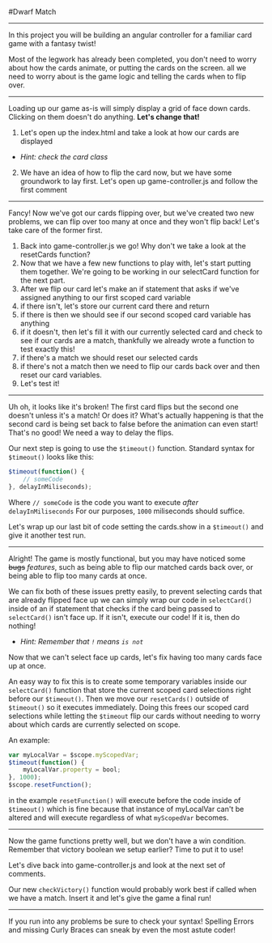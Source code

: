 #Dwarf Match

---

In this project you will be building an angular controller for a familiar card game with a fantasy twist!

Most of the legwork has already been completed, you don't need to worry about how the cards animate, or 
putting the cards on the screen. all we need to worry about is the game logic and telling the cards when to flip over.

---

Loading up our game as-is will simply display a grid of face down cards. Clicking on them doesn't do anything. __Let's change that!__

1. Let's open up the index.html and take a look
at how our cards are displayed
  * _Hint: check the card class_
2. We have an idea of how to flip the card now,
but we have some groundwork to lay first. Let's open up
game-controller.js and follow the first comment

---

Fancy! Now we've got our cards flipping over, but we've
created two new problems, we can flip over too many at once
and they won't flip back! Let's take care of the former first.

1. Back into game-controller.js we go! Why don't we take a look
at the resetCards function?
2. Now that we have a few new functions to play with, let's start
putting them together. We're going to be working in our selectCard function for
the next part.
  1. After we flip our card let's make an if statement that asks
  if we've assigned anything to our first scoped card variable
  2. if there isn't, let's store our current card there and return
  3. if there is then we should see if our second scoped card variable has anything
  4. if it doesn't, then let's fill it with our currently selected card
  and check to see if our cards are a match, thankfully
  we already wrote a function to test exactly this!
  5. if there's a match we should reset our selected cards
  6. if there's not a match then we need to flip our cards back over and then reset
  our card variables.
  7. Let's test it!
  
---

Uh oh, it looks like it's broken! The first card flips but the second one doesn't unless it's a match!
Or does it? What's actually happening is that the second card is being set back to false before the animation
can even start! That's no good! We need a way to delay the flips.

Our next step is going to use the `$timeout()` function.
Standard syntax for `$timeout()` looks like this:

```javascript
$timeout(function() {
    // someCode
}, delayInMiliseconds);
```

Where `// someCode` is the code you want to execute _after_ `delayInMiliseconds`
For our purposes, `1000` miliseconds should suffice.

Let's wrap up our last bit of code setting the cards.show in a `$timeout()` and give it another test run.

---

Alright! The game is mostly functional, but you may have noticed some ~~bugs~~ _features_, such as being able to flip
our matched cards back over, or being able to flip too many cards at once.

We can fix both of these issues pretty easily, to prevent selecting cards that are already flipped face up
we can simply wrap our code in `selectCard()` inside of an if statement that checks if the card being passed to `selectCard()`
isn't face up. If it isn't, execute our code! If it is, then do nothing!
  * _Hint: Remember that `!` means `is not`_
  
Now that we can't select face up cards, let's fix having too many cards face up at once.

An easy way to fix this is to create some temporary variables inside our `selectCard()` function that store
the current scoped card selections right before our `$timeout()`. Then we move our `resetCards()` outside of `$timeout()` so
it executes immediately. Doing this frees our scoped card selections while letting the `$timeout` flip our cards without needing
to worry about which cards are currently selected on scope.

An example:
```javascript
var myLocalVar = $scope.myScopedVar;
$timeout(function() {
    myLocalVar.property = bool;
}, 1000);
$scope.resetFunction();
```
in the example `resetFunction()` will execute before the code inside of `$timeout()` which is fine because that instance
of myLocalVar can't be altered and will execute regardless of what `myScopedVar` becomes.
  
---

Now the game functions pretty well, but we don't have a win condition. Remember that victory boolean we setup earlier?
Time to put it to use!

Let's dive back into game-controller.js and look at the next set of comments.

Our new `checkVictory()` function would probably work best if called when we have a match. Insert it and let's give the game
a final run!

---

If you run into any problems be sure to check your syntax! Spelling Errors and missing Curly Braces can sneak by even the most astute coder!